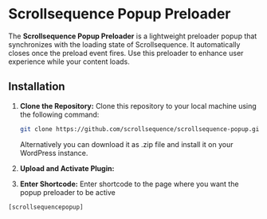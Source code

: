 # Scrollsequence Popup Preloader

The **Scrollsequence Popup Preloader** is a lightweight preloader popup that synchronizes with the loading state of Scrollsequence. It automatically closes once the preload event fires. Use this preloader to enhance user experience while your content loads.

## Installation

1. **Clone the Repository:**
   Clone this repository to your local machine using the following command:

   ```bash
   git clone https://github.com/scrollsequence/scrollsequence-popup.git
   ```

   Alternatively you can download it as .zip file and install it on your WordPress instance. 

2. **Upload and Activate Plugin:**



3. **Enter Shortcode:**
Enter shortcode to the page where you want the popup preloader to be active

```code
[scrollsequencepopup]
```